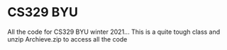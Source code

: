 # CS329 BYU
All the code for CS329 BYU winter 2021... This is a quite tough class and unzip Archieve.zip to access all the code
